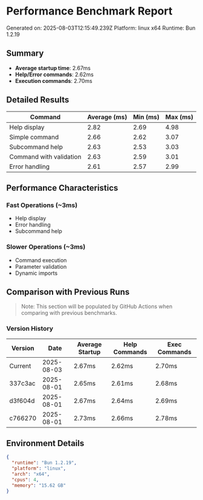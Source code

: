 # Performance Benchmark Report

Generated on: 2025-08-03T12:15:49.239Z
Platform: linux x64
Runtime: Bun 1.2.19

## Summary

- **Average startup time**: 2.67ms
- **Help/Error commands**: 2.62ms
- **Execution commands**: 2.70ms

## Detailed Results

| Command | Average (ms) | Min (ms) | Max (ms) |
|---------|-------------|----------|----------|
| Help display | 2.82 | 2.69 | 4.98 |
| Simple command | 2.66 | 2.62 | 3.07 |
| Subcommand help | 2.63 | 2.53 | 3.03 |
| Command with validation | 2.63 | 2.59 | 3.01 |
| Error handling | 2.61 | 2.57 | 2.99 |

## Performance Characteristics

### Fast Operations (~3ms)
- Help display
- Error handling
- Subcommand help

### Slower Operations (~3ms)
- Command execution
- Parameter validation
- Dynamic imports

## Comparison with Previous Runs

> Note: This section will be populated by GitHub Actions when comparing with previous benchmarks.

### Version History

| Version | Date | Average Startup | Help Commands | Exec Commands |
|---------|------|-----------------|---------------|---------------|
| Current | 2025-08-03 | 2.67ms | 2.62ms | 2.70ms |
| 337c3ac | 2025-08-01 | 2.65ms | 2.61ms | 2.68ms |
| d3f604d | 2025-08-01 | 2.67ms | 2.64ms | 2.69ms |
| c766270 | 2025-08-01 | 2.73ms | 2.66ms | 2.78ms |

## Environment Details

```json
{
  "runtime": "Bun 1.2.19",
  "platform": "linux",
  "arch": "x64",
  "cpus": 4,
  "memory": "15.62 GB"
}
```

